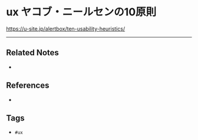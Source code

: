 # ux ヤコブ・ニールセンの10原則
https://u-site.jp/alertbox/ten-usability-heuristics/

---
## Related Notes
- 

## References
- 

## Tags
- `#ux` 